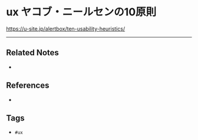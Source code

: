 # ux ヤコブ・ニールセンの10原則
https://u-site.jp/alertbox/ten-usability-heuristics/

---
## Related Notes
- 

## References
- 

## Tags
- `#ux` 